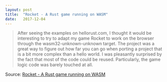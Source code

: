 ```yaml
---
layout: post
title:  "Rocket - A Rust game running on WASM"
date:   2017-12-04
---
```


> After seeing the examples on hellorust.com, I thought it would be interesting to try to adapt my game Rocket to work on the browser through the wasm32-unknown-unknown target. The project was a great way to figure out how far you can go when porting a project that is a bit more complex than a hello world. I was pleasantly surprised by the fact that most of the code could be reused. Particularly, the game logic code was barely touched at all.

Source: [Rocket - A Rust game running on WASM](https://aochagavia.github.io/blog/rocket---a-rust-game-running-on-wasm/)
